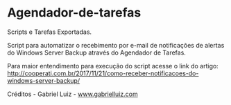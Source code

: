# Agendador-de-tarefas

Scripts e Tarefas Exportadas.

Script para automatizar o recebimento por e-mail de notificações de alertas do Windows Server Backup através do Agendador de Tarefas.

Para maior entendimento para execução do script acesse o link do artigo: http://cooperati.com.br/2017/11/21/como-receber-notificacoes-do-windows-server-backup/

Créditos - Gabriel Luiz - www.gabrielluiz.com
